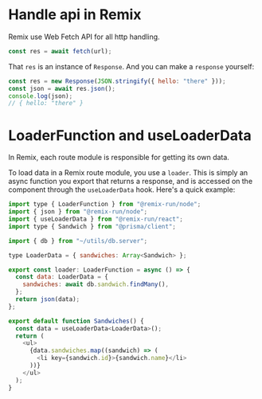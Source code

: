 # Handle api in Remix

Remix use Web Fetch API for all http handling.

```js
const res = await fetch(url);
```

That `res` is an instance of `Response`. And you can make a `response` yourself:

```js
const res = new Response(JSON.stringify({ hello: "there" }));
const json = await res.json();
console.log(json);
// { hello: "there" }
```

# LoaderFunction and useLoaderData

In Remix, each route module is responsible for getting its own data.

To load data in a Remix route module, you use a `loader`. This is simply an async function you export that returns a response, and is accessed on the component through the `useLoaderData` hook. Here's a quick example:

```js
import type { LoaderFunction } from "@remix-run/node";
import { json } from "@remix-run/node";
import { useLoaderData } from "@remix-run/react";
import type { Sandwich } from "@prisma/client";

import { db } from "~/utils/db.server";

type LoaderData = { sandwiches: Array<Sandwich> };

export const loader: LoaderFunction = async () => {
  const data: LoaderData = {
    sandwiches: await db.sandwich.findMany(),
  };
  return json(data);
};

export default function Sandwiches() {
  const data = useLoaderData<LoaderData>();
  return (
    <ul>
      {data.sandwiches.map((sandwich) => (
        <li key={sandwich.id}>{sandwich.name}</li>
      ))}
    </ul>
  );
}
```
